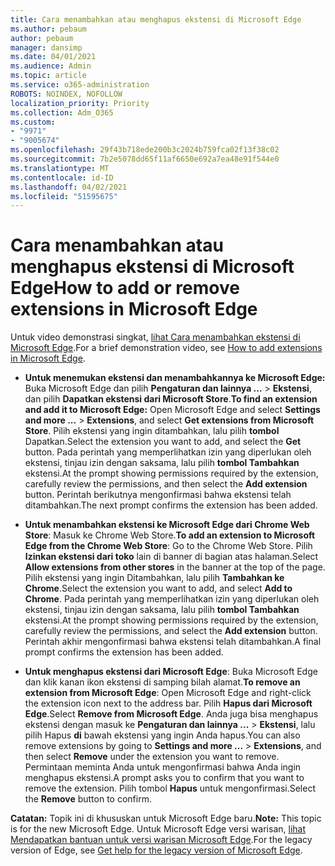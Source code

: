 ```yaml
---
title: Cara menambahkan atau menghapus ekstensi di Microsoft Edge
ms.author: pebaum
author: pebaum
manager: dansimp
ms.date: 04/01/2021
ms.audience: Admin
ms.topic: article
ms.service: o365-administration
ROBOTS: NOINDEX, NOFOLLOW
localization_priority: Priority
ms.collection: Adm_O365
ms.custom:
- "9971"
- "9005674"
ms.openlocfilehash: 29f43b718ede200b3c2024b759fca02f13f38c02
ms.sourcegitcommit: 7b2e5078dd65f11af6650e692a7ea48e91f544e0
ms.translationtype: MT
ms.contentlocale: id-ID
ms.lasthandoff: 04/02/2021
ms.locfileid: "51595675"
---
```

# <a name="how-to-add-or-remove-extensions-in-microsoft-edge"></a><span data-ttu-id="1db5f-102">Cara menambahkan atau menghapus ekstensi di Microsoft Edge</span><span class="sxs-lookup"><span data-stu-id="1db5f-102">How to add or remove extensions in Microsoft Edge</span></span>

<span data-ttu-id="1db5f-103">Untuk video demonstrasi singkat, [lihat Cara menambahkan ekstensi di Microsoft Edge](https://support.microsoft.com/help/4027935/windows-10-add-or-remove-browser-extensions).</span><span class="sxs-lookup"><span data-stu-id="1db5f-103">For a brief demonstration video, see [How to add extensions in Microsoft Edge](https://support.microsoft.com/help/4027935/windows-10-add-or-remove-browser-extensions).</span></span>

- <span data-ttu-id="1db5f-104">**Untuk menemukan ekstensi dan menambahkannya ke Microsoft Edge:** Buka Microsoft Edge dan pilih **Pengaturan dan lainnya ...**  >  **Ekstensi**, dan pilih **Dapatkan ekstensi dari Microsoft Store**.</span><span class="sxs-lookup"><span data-stu-id="1db5f-104">**To find an extension and add it to Microsoft Edge:** Open Microsoft Edge and select **Settings and more ...** > **Extensions**, and select **Get extensions from Microsoft Store**.</span></span> <span data-ttu-id="1db5f-105">Pilih ekstensi yang ingin ditambahkan, lalu pilih **tombol** Dapatkan.</span><span class="sxs-lookup"><span data-stu-id="1db5f-105">Select the extension you want to add, and select the **Get** button.</span></span> <span data-ttu-id="1db5f-106">Pada perintah yang memperlihatkan izin yang diperlukan oleh ekstensi, tinjau izin dengan saksama, lalu pilih **tombol Tambahkan** ekstensi.</span><span class="sxs-lookup"><span data-stu-id="1db5f-106">At the prompt showing permissions required by the extension, carefully review the permissions, and then select the **Add extension** button.</span></span> <span data-ttu-id="1db5f-107">Perintah berikutnya mengonfirmasi bahwa ekstensi telah ditambahkan.</span><span class="sxs-lookup"><span data-stu-id="1db5f-107">The next prompt confirms the extension has been added.</span></span>

- <span data-ttu-id="1db5f-108">**Untuk menambahkan ekstensi ke Microsoft Edge dari Chrome Web Store**: Masuk ke Chrome Web Store.</span><span class="sxs-lookup"><span data-stu-id="1db5f-108">**To add an extension to Microsoft Edge from the Chrome Web Store**: Go to the Chrome Web Store.</span></span> <span data-ttu-id="1db5f-109">Pilih **Izinkan ekstensi dari toko** lain di banner di bagian atas halaman.</span><span class="sxs-lookup"><span data-stu-id="1db5f-109">Select **Allow extensions from other stores** in the banner at the top of the page.</span></span> <span data-ttu-id="1db5f-110">Pilih ekstensi yang ingin Ditambahkan, lalu pilih **Tambahkan ke Chrome**.</span><span class="sxs-lookup"><span data-stu-id="1db5f-110">Select the extension you want to add, and select **Add to Chrome**.</span></span> <span data-ttu-id="1db5f-111">Pada perintah yang memperlihatkan izin yang diperlukan oleh ekstensi, tinjau izin dengan saksama, lalu pilih **tombol Tambahkan** ekstensi.</span><span class="sxs-lookup"><span data-stu-id="1db5f-111">At the prompt showing permissions required by the extension, carefully review the permissions, and select the **Add extension** button.</span></span> <span data-ttu-id="1db5f-112">Perintah akhir mengonfirmasi bahwa ekstensi telah ditambahkan.</span><span class="sxs-lookup"><span data-stu-id="1db5f-112">A final prompt confirms the extension has been added.</span></span>

- <span data-ttu-id="1db5f-113">**Untuk menghapus ekstensi dari Microsoft Edge**: Buka Microsoft Edge dan klik kanan ikon ekstensi di samping bilah alamat.</span><span class="sxs-lookup"><span data-stu-id="1db5f-113">**To remove an extension from Microsoft Edge**: Open Microsoft Edge and right-click the extension icon next to the address bar.</span></span> <span data-ttu-id="1db5f-114">Pilih **Hapus dari Microsoft Edge**.</span><span class="sxs-lookup"><span data-stu-id="1db5f-114">Select **Remove from Microsoft Edge**.</span></span> <span data-ttu-id="1db5f-115">Anda juga bisa menghapus ekstensi dengan masuk ke **Pengaturan dan lainnya ...**  >  **Ekstensi**, lalu pilih Hapus **di** bawah ekstensi yang ingin Anda hapus.</span><span class="sxs-lookup"><span data-stu-id="1db5f-115">You can also remove extensions by going to **Settings and more ...** > **Extensions**, and then select **Remove** under the extension you want to remove.</span></span> <span data-ttu-id="1db5f-116">Permintaan meminta Anda untuk mengonfirmasi bahwa Anda ingin menghapus ekstensi.</span><span class="sxs-lookup"><span data-stu-id="1db5f-116">A prompt asks you to confirm that you want to remove the extension.</span></span> <span data-ttu-id="1db5f-117">Pilih tombol **Hapus** untuk mengonfirmasi.</span><span class="sxs-lookup"><span data-stu-id="1db5f-117">Select the **Remove** button to confirm.</span></span>

<span data-ttu-id="1db5f-118">**Catatan:** Topik ini di khususkan untuk Microsoft Edge baru.</span><span class="sxs-lookup"><span data-stu-id="1db5f-118">**Note:** This topic is for the new Microsoft Edge.</span></span> <span data-ttu-id="1db5f-119">Untuk Microsoft Edge versi warisan, [lihat Mendapatkan bantuan untuk versi warisan Microsoft Edge](https://support.microsoft.com/hub/4522743/microsoft-edge-help).</span><span class="sxs-lookup"><span data-stu-id="1db5f-119">For the legacy version of Edge, see [Get help for the legacy version of Microsoft Edge](https://support.microsoft.com/hub/4522743/microsoft-edge-help).</span></span>